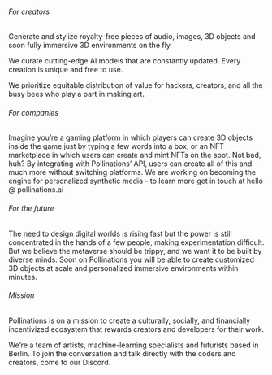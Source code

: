 ###### For creators

Generate and stylize royalty-free pieces of audio, images, 3D objects and soon fully immersive 3D environments on the fly.

We curate cutting-edge AI models that are constantly updated. Every creation is unique and free to use.

We prioritize equitable distribution of value for hackers, creators, and all the busy bees who play a part in making art.

###### For companies

Imagine you’re a gaming platform in which players can create 3D objects inside the game just by typing a few words into a box, or an NFT marketplace in which users can create and mint NFTs on the spot. Not bad, huh?
By integrating with Pollinations’ API, users can create all of this and much more without switching platforms.
We are working on becoming the engine for personalized synthetic media - to learn more get in touch at hello @ pollinations.ai

###### For the future

The need to design digital worlds is rising fast but the power is still concentrated in the hands of a few people, making experimentation difficult. But we believe the metaverse should be trippy, and we want it to be built by diverse minds. Soon on Pollinations you will be able to create customized 3D objects at scale and personalized immersive environments within minutes.

###### Mission

Pollinations is on a mission to create a culturally, socially, and financially incentivized ecosystem that rewards creators and developers for their work.

We’re a team of artists, machine-learning specialists and futurists based in Berlin. To join the conversation and talk directly with the coders and creators, come to our Discord.
